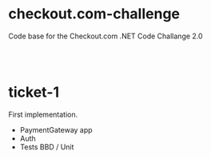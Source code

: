 # checkout.com-challenge
Code base for the Checkout.com .NET Code Challange 2.0

<br />
<br />

# ticket-1
First implementation.  
- PaymentGateway app
- Auth
- Tests BBD / Unit
